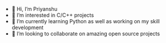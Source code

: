 - 👋 Hi, I’m Priyanshu
- 👀 I’m interested in C/C++ projects
- 🌱 I’m currently learning Python as well as working on my skill development
- 💞️ I’m looking to collaborate on amazing open source projects


<!---
slimguy69/slimguy69 is a ✨ special ✨ repository because its `README.md` (this file) appears on your GitHub profile.
You can click the Preview link to take a look at your changes.
--->
